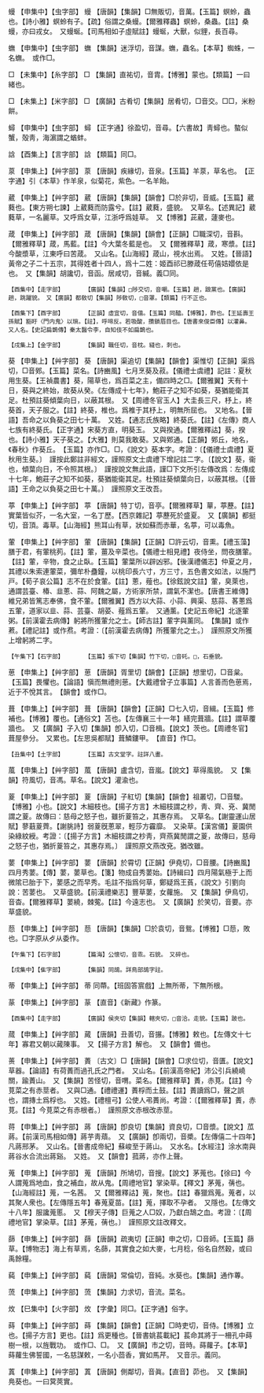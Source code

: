 <!-- { "loadSidebar": true } -->
蟃	【申集中】【虫字部】	蟃	【唐韻】【集韻】□無販切，音萬。【玉篇】螟蛉，蟲也。【詩小雅】螟蛉有子。【疏】俗謂之桑蟃。【爾雅釋蟲】螟蛉，桑蟲。【註】桑蟃，亦曰戎女。　又蟃蜒。【司馬相如子虛賦註】蟃蜒，大獸，似貍，長百尋。

蟱	【申集中】【虫字部】	蟱	【集韻】迷浮切，音謀。蟱，蟲名。【本草】蜘蛛，一名蟱。　或作□。

□	【未集中】【糸字部】	□	【集韻】直祐切，音胄。【博雅】蒙也。【類篇】一曰緒也。

□	【未集上】【米字部】	□	【廣韻】古肴切【集韻】居肴切，□音交。□□，米粉餠。

蟳	【申集中】【虫字部】	蟳	【正字通】徐盈切，音尋。【六書故】靑蟳也。螯似蟹，殻靑，海濵謂之蝤蚌。

誝	【酉集上】【言字部】	誝	【類篇】同□。

葲	【申集上】【艸字部】	葲	【唐韻】疾緣切，音泉。【玉篇】羊葲，草名也。　【正字通】引《本草》作羊泉，似菊花，紫色。一名羊飴。

葳	【申集上】【艸字部】	葳	【唐韻】【集韻】【韻會】□於非切，音威。【玉篇】葳蕤也。【東方朔七諫】上葳蕤而防露兮。【註】葳蕤，盛貌。　又草名。【述異記】葳蕤草，一名麗草。又呼爲女草，江浙呼爲娃草。　又【博雅】茈葳，蘧麥也。

葴	【申集上】【艸字部】	葴	【唐韻】【集韻】【韻會】【正韻】□職深切，音斟。【爾雅釋草】葴，馬藍。【註】今大葉冬藍是也。　又【爾雅釋草】葴，寒漿。【註】今酸漿草，江東呼曰苦葴。　又山名。【山海經】葴山，視水出焉。　又姓。【晉語】黃帝之子二十五宗，其得姓者十四人，爲十二姓：姬酉祁已滕葴任苟僖姞嬛依是也。　又【集韻】胡讒切，音函。居咸切，音緘。義□同。

	【酉集中】【走字部】		【廣韻】【集韻】□陟交切，音嘲。【玉篇】趟，踉黨也。【廣韻】趟，跳躍貌。　又【廣韻】都敎切【集韻】陟敎切，□音罩。【類篇】行不正也。

	【酉集下】【酉字部】		【正韻】虛宜切，音僖。【玉篇】同醯。【博雅】，酢也。【王延壽王孫賦】豁盱〈門内鬼〉以瑣。【註】，呼啼反。若吸酸，攢鎖眉目也。【唐書來俊臣傳】以灌鼻。　又人名。【史記扁鵲傳】秦太醫令李，自知伎不如扁鵲也。

	【戌集上】【金字部】		【集韻】職任切，音枕。縫也，刺也。

葵	【申集上】【艸字部】	葵	【唐韻】渠追切【集韻】【韻會】渠惟切【正韻】渠爲切，□音鄈。【玉篇】菜名。【詩豳風】七月烹葵及菽。【儀禮士虞禮】記註：夏秋用生葵。【王禎農書】葵，陽草也，爲百菜之主，備四時之□。【爾雅翼】天有十日，葵與之終始，故葵从癸。《左傳成十七年》，鮑莊子之知不如葵，葵猶能衛其足。杜預註葵傾葉向日，以蔽其根。　又【周禮冬官玉人】大圭長三尺，杼上，終葵首，天子服之。【註】終葵，椎也。爲椎于其杼上，明無所屈也。　又地名。【晉語】吾命之以負葵之田七十萬。　又姓。【通志氏族略】終葵氏。【註】《左傳》商人七族有終葵氏。【正字通】宋葵方直，明葵玉。　又與揆通。【爾雅釋詁】葵，揆也。【詩小雅】天子葵之。【大雅】則莫我敢葵。又與鄈通。【正韻】鄈丘，地名，《春秋》作葵丘。　【玉篇】亦作□。□，《說文》葵本字。考證：〔【儀禮士虞禮】夏秋用生葵。〕　謹按此鄭註非經文，謹照原文士虞禮下增記註二字。〔【說文】葵，衞也，傾葉向日，不令照其根。〕　謹按說文無此語，謹□下文所引左傳改爲：左傳成十七年，鮑莊子之知不如葵，葵猶能衛其足。杜預註葵傾葉向日，以蔽其根。〔【晉語】王命之以負葵之田七十萬。〕　謹照原文王改吾。 

葶	【申集上】【艸字部】	葶	【唐韻】特丁切，音亭。【爾雅釋草】蕇，葶藶。【註】實葉皆似芥，一名大室，一名丁歷。【西京雜記】葶藶死於盛夏。　又【廣韻】都挺切，音頂。毒草。【山海經】熊耳山有草，狀如蘇而赤華，名葶，可以毒魚。

葷	【申集上】【艸字部】	葷	【唐韻】【集韻】【正韻】□許云切，音熏。【禮玉藻】膳于君，有葷桃茢。【註】葷，薑及辛菜也。【儀禮士相見禮】夜侍坐，問夜膳葷。【註】葷，辛物，食之止臥。【玉篇】葷葉所以辟凶邪。【後漢禮儀志】仲夏之月，其禮以朱索連葷菜，彌牟朴蠱鐘，以桃印長六寸，方三寸，五色書文如法，以施門戸。【荀子哀公篇】志不在於食葷。【註】蔥，薤也。【徐鉉說文註】葷，臭萊也，通謂芸臺、椿、韭蔥、蒜、阿魏之屬，方術家所禁，謂氣不潔也。【唐書王維傳】維兄弟皆篤志奉佛，食不葷。【爾雅翼】西方以大蒜、小蒜、興渠、慈蒜、茖蔥爲五葷，道家以韭、蒜、芸臺、胡荽、薤爲五葷。　又通薰。【史記五帝紀】北逐葷粥。【前漢霍去病傳】躬將所獲葷允之士。【師古註】葷字與薰同。　【集韻】或作蔒。【禮記註】或作焄。考證：〔【前漢霍去病傳】所獲葷允之士。〕　謹照原文所獲上增躬將二字。 

	【午集下】【石字部】		【玉篇】張下切【集韻】竹下切，□音矺。□，石垂貌。

葸	【申集上】【艸字部】	葸	【唐韻】胥里切【韻會】【正韻】想里切，□音枲。【玉篇】畏懼也。【論語】愼而無禮則葸。【大戴禮曾子立事篇】人言善而色葸焉，近于不悅其言。　【韻會】或作□。

葺	【申集上】【艸字部】	葺	【唐韻】【韻會】【正韻】□七入切，音緝。【玉篇】修補也。【博雅】覆也。【通俗文】苫也。【左傳襄三十一年】繕完葺牆。【註】謂草覆牆也。　又【廣韻】子入切【集韻】卽入切，□音楫。【說文】茨也。【周禮冬官】葺屋參分。　又累也。【左思吳都賦】葺鱗鏤甲。　【直音】作□。

	【丑集中】【土字部】		【玉篇】古文堂字。註詳八畫。

葻	【申集上】【艸字部】	葻	【唐韻】盧含切，音嵐。【說文】草得風貌。　又【集韻】符風切，音馮。草名。【說文】灌渝也。

葼	【申集上】【艸字部】	葼	【唐韻】子紅切【集韻】【韻會】祖叢切，□音騣。【博雅】小也。【說文】木細枝也。【揚子方言】木細枝謂之杪，靑、齊、兗、冀閒謂之葼。故傳曰：慈母之怒子也，雖折葼笞之，其惠存焉。　又草名。【謝靈運山居賦】蓼蕺葼薺。【謝朓詩】弱葼旣蔥翠，輕莎方靃靡。　又染草。【漢宮儀】葼園供染綠紋綬。考證：〔【揚子方言】木細枝謂之杪靑，齊燕冀閒謂之葼，故傳曰，慈母之怒子也，猶折葼笞之，其惠存焉。〕　謹照原文燕改兗。猶改雖。 

葽	【申集上】【艸字部】	葽	【唐韻】於霄切【正韻】伊堯切，□音腰。【詩豳風】四月秀葽。【傳】葽，葽草也。【箋】物成自秀葽始。【詩緝曰】四月陽氣極于上而微隂已胎于下，葽感之而早秀。毛註不指爲何草，鄭疑爲王萯，《說文》引劉向說：苦葽也。　又草盛貌。【前漢禮樂志】豐草葽，女蘿施。　又【集韻】伊鳥切，音杳。【爾雅釋草】葽繞，棘蒬。【註】今遠志也。　又【廣韻】於笑切，音要。亦草盛貌。

葾	【申集上】【艸字部】	葾	【唐韻】【集韻】□於袁切，音鴛。【博雅】□葾，敗也。□字原从歺从委作。

	【午集下】【石字部】		【篇海】公懷切，音乖。石貌。　又碎也。

	【戌集中】【隹字部】		【集韻】同鴣。詳鳥部鴣字註。

蒂	【申集上】【艸字部】	蒂	同蔕。【班固答賔戲】上無所蒂，下無所根。

蒃	【申集上】【艸字部】	蒃	【直音】《新藏》作篆。

	【酉集中】【走字部】		【廣韻】侯夾切【集韻】轄夾切，□音洽。走貌。【玉篇】跛也。

蒇	【申集上】【艸字部】	蕆	【唐韻】丑善切，音搌。【博雅】敕也。【左傳文十七年】寡君又朝以蕆陳事。　又【揚子方言】解也。　又【韻會】備也。

蒉	【申集上】【艸字部】	蕢	〔古文〕□【唐韻】【韻會】□求位切，音匱。【說文】草器。【論語】有荷蕢而過孔氏之門者。　又山名。【前漢高帝紀】沛公引兵繞嶢關，踰蕢山。　又【集韻】苦怪切，音喟。菜名。【爾雅釋草】蕢，赤莧。【註】今莧菜之有赤莖者。　又與□通。【禮禮運】蕢桴而土鼓。【註】蕢讀爲□，聲之誤也，謂摶土爲桴也。　又姓。【禮檀弓】公使人弔蕢尚。考證：〔【爾雅釋草】蕢，赤莧。【註】今莧菜之有赤根者。〕　謹照原文赤根改赤莖。 

蒋	【申集上】【艸字部】	蔣	【唐韻】卽良切【集韻】資良切，□音漿。【說文】苽蔣。【前漢司馬相如傳】蔣芋靑薠。　又【廣韻】卽兩切，音槳。【左傳僖二十四年】凡蔣邢茅。　又山名。【晉書成帝紀】蘇峻至于蔣山。　又水名。【水經注】涂水南與蔣谷水合流出蔣谿。　又姓。　又【韻會】菰蔣，亦作上聲。

蒐	【申集上】【艸字部】	蒐	【唐韻】所鳩切，音搜。【說文】茅蒐也。【徐曰】今人謂蒐爲地血，食之補血，故从鬼。【周禮地官】掌染草。【釋文】茅蒐，蒨也。【山海經註】蒐，一名茜。　又【爾雅釋詁】蒐，聚也。【註】春獵爲蒐。蒐者，以其聚人衆也。【左傳隱五年】春蒐夏苗。【註】蒐，擇取不孕者。　又隱也。【左傳文十八年】服讒蒐慝。　又【穆天子傳】巨蒐之人□奴，乃獻白鵠之血。考證：〔【周禮地官】掌染草。【註】茅蒐，蒨也。〕　謹照原文註改釋文。 

蒒	【申集上】【艸字部】	蒒	【唐韻】疏夷切【正韻】申之切，□音師。【玉篇】蒒草。【博物志】海上有草焉，名蒒，其實食之如大麥，七月稔，俗名自然穀，或曰禹餘糧。

蒓	【申集上】【艸字部】	蒓	【唐韻】常倫切，音純。水葵也。【集韻】通作蓴。

蓅	【申集上】【艸字部】	蓅	【集韻】力求切，音流。菜名。

炇	【巳集中】【火字部】	炇	【字彙】同□。【正字通】俗字。

蒔	【申集上】【艸字部】	蒔	【集韻】【韻會】【正韻】□時吏切，音侍。【博雅】立也。【揚子方言】更也。【註】爲更種也。【晉書姚萇載紀】萇命其將于一柵孔中蒔樹一根，以旌戰功。　或作□、□。　又【廣韻】市之切，音時。蒔蘿子。【本草】蒔蘿生佛誓國，一名慈謀敕，一名小茴香，實如馬芹。　又音示。義同。

蒖	【申集上】【艸字部】	蒖	【唐韻】側鄰切，音眞。【直音】茆也。　又【集韻】鳧葵也。一曰蓂莢實。

